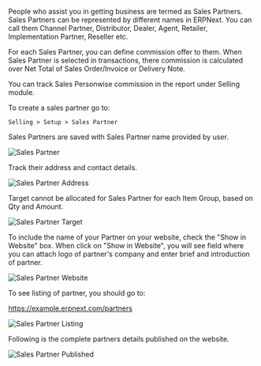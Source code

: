 People who assist you in getting business are termed as Sales Partners. Sales Partners can be represented by different names in ERPNext. You can call them Channel Partner, Distributor, Dealer, Agent, Retailer, Implementation Partner, Reseller etc.

For each Sales Partner, you can define commission offer to them. When Sales Partner is selected in transactions, there commission is calculated over Net Total of Sales Order/Invoice or Delivery Note.

You can track Sales Personwise commission in the report under Selling module.

To create a sales partner go to:

`Selling > Setup > Sales Partner`

Sales Partners are saved with Sales Partner name provided by user.

![Sales Partner](/assets/manual_erpnext_com/old_images/erpnext/sales-partner-name.png)

Track their address and contact details.

![Sales Partner Address](/assets/manual_erpnext_com/old_images/erpnext/sales-partner-address.png)

Target cannot be allocated for Sales Partner for each Item Group, based on Qty and Amount.

![Sales Partner Target](/assets/manual_erpnext_com/old_images/erpnext/sales-partner-target.png)

To include the name of your Partner on your website, check the "Show in
Website" box. When click on "Show in Website", you will see field where you can attach logo of partner's company and enter brief and introduction of partner.

![Sales Partner Website](/assets/manual_erpnext_com/old_images/erpnext/sales-partner-website.png)

To see listing of partner, you should go to:

https://example.erpnext.com/partners

![Sales Partner Listing](/assets/manual_erpnext_com/old_images/erpnext/sales-partner-listing.png)

Following is the complete partners details published on the website.

![Sales Partner Published](/assets/manual_erpnext_com/old_images/erpnext/sales-partner-published.png)